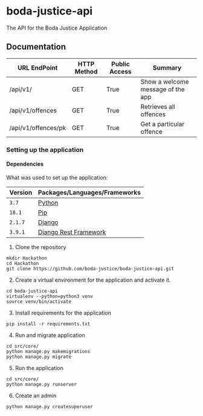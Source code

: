 # boda-justice-api
The API for the Boda Justice Application

## Documentation

| **URL EndPoint**          | **HTTP Method**| **Public Access** | **Summary**                            |
| ------------------------  | ---------------| ----------------- |----------------------------------------|
| /api/v1/                  |     GET        |      True         | Show a welcome message of the app      |
| /api/v1/offences          |     GET        |      True         | Retrieves all offences                 |
| /api/v1/offences/pk       |     GET        |      True         | Get a particular offence               |

### Setting up the application

#### Dependencies

What was used to set up the application:

| **Version**     | **Packages/Languages/Frameworks**                              |
|-----------------|----------------------------------------------------------------|
|`3.7`            | [Python](https://www.python.org/downloads/release/python-370/) |
|`18.1`           | [Pip](https://pip.pypa.io/en/stable/)                          |
|`2.1.7`          | [Django](https://www.djangoproject.com/)                       |
|`3.9.1`          | [Django Rest Framework](https://www.django-rest-framework.org/)|

1. Clone the repository

```
mkdir Hackathon
cd Hackathon
git clone https://github.com/boda-justice/boda-justice-api.git
```

2. Create a virtual environment for the application and activate it.

```
cd boda-justice-api
virtualenv --python=python3 venv
source venv/bin/activate
```

3. Install requirements for the application

```
pip install -r requirements.txt
```

4. Run and migrate application

```
cd src/core/
python manage.py makemigrations
python manage.py migrate
```
5. Run the application

```
cd src/core/
python manage.py runserver
```

6. Create an admin

```
python manage.py createsuperuser
```
